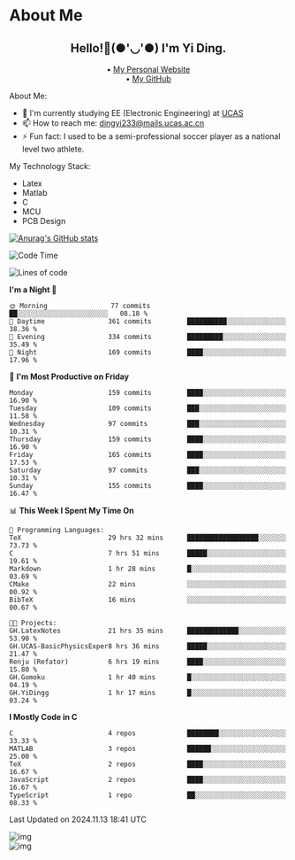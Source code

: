 # About Me

<h2 style="text-align:center;"> Hello!👋(●'◡'●) I'm Yi Ding.</h2>

<div style="text-align:center;">
  • <a href="https://yidingg.github.io/YiDingg">My Personal Website</a><br>
  • <a href="https://github.com/YiDingg">My GitHub</a>
</div>

About Me:
- 🔭 I'm currently studying EE (Electronic Engineering) at [UCAS](https://www.ucas.ac.cn/)
- 📫 How to reach me: dingyi233@mails.ucas.ac.cn
- ⚡ Fun fact: I used to be a semi-professional soccer player as a national level two athlete.

My Technology Stack:
- Latex
- Matlab
- C
- MCU
- PCB Design

[![Anurag's GitHub stats](https://github-readme-stats.vercel.app/api?username=YiDingg)](https://github.com/anuraghazra/github-readme-stats)

<!--START_SECTION:waka-->
![Code Time](http://img.shields.io/badge/Code%20Time-722%20hrs%2023%20mins-blue)

![Lines of code](https://img.shields.io/badge/From%20Hello%20World%20I%27ve%20Written-617.3%20thousand%20lines%20of%20code-blue)

**I'm a Night 🦉** 

```text
🌞 Morning                77 commits          ██░░░░░░░░░░░░░░░░░░░░░░░   08.18 % 
🌆 Daytime                361 commits         ██████████░░░░░░░░░░░░░░░   38.36 % 
🌃 Evening                334 commits         █████████░░░░░░░░░░░░░░░░   35.49 % 
🌙 Night                  169 commits         ████░░░░░░░░░░░░░░░░░░░░░   17.96 % 
```
📅 **I'm Most Productive on Friday** 

```text
Monday                   159 commits         ████░░░░░░░░░░░░░░░░░░░░░   16.90 % 
Tuesday                  109 commits         ███░░░░░░░░░░░░░░░░░░░░░░   11.58 % 
Wednesday                97 commits          ███░░░░░░░░░░░░░░░░░░░░░░   10.31 % 
Thursday                 159 commits         ████░░░░░░░░░░░░░░░░░░░░░   16.90 % 
Friday                   165 commits         ████░░░░░░░░░░░░░░░░░░░░░   17.53 % 
Saturday                 97 commits          ███░░░░░░░░░░░░░░░░░░░░░░   10.31 % 
Sunday                   155 commits         ████░░░░░░░░░░░░░░░░░░░░░   16.47 % 
```


📊 **This Week I Spent My Time On** 

```text
💬 Programming Languages: 
TeX                      29 hrs 32 mins      ██████████████████░░░░░░░   73.73 % 
C                        7 hrs 51 mins       █████░░░░░░░░░░░░░░░░░░░░   19.61 % 
Markdown                 1 hr 28 mins        █░░░░░░░░░░░░░░░░░░░░░░░░   03.69 % 
CMake                    22 mins             ░░░░░░░░░░░░░░░░░░░░░░░░░   00.92 % 
BibTeX                   16 mins             ░░░░░░░░░░░░░░░░░░░░░░░░░   00.67 % 

🐱‍💻 Projects: 
GH.LatexNotes            21 hrs 35 mins      █████████████░░░░░░░░░░░░   53.90 % 
GH.UCAS-BasicPhysicsExper8 hrs 36 mins       █████░░░░░░░░░░░░░░░░░░░░   21.47 % 
Renju (Refator)          6 hrs 19 mins       ████░░░░░░░░░░░░░░░░░░░░░   15.80 % 
GH.Gomoku                1 hr 40 mins        █░░░░░░░░░░░░░░░░░░░░░░░░   04.19 % 
GH.YiDingg               1 hr 17 mins        █░░░░░░░░░░░░░░░░░░░░░░░░   03.24 % 
```

**I Mostly Code in C** 

```text
C                        4 repos             ████████░░░░░░░░░░░░░░░░░   33.33 % 
MATLAB                   3 repos             ██████░░░░░░░░░░░░░░░░░░░   25.00 % 
TeX                      2 repos             ████░░░░░░░░░░░░░░░░░░░░░   16.67 % 
JavaScript               2 repos             ████░░░░░░░░░░░░░░░░░░░░░   16.67 % 
TypeScript               1 repo              ██░░░░░░░░░░░░░░░░░░░░░░░   08.33 % 
```




 Last Updated on 2024.11.13 18:41 UTC
<!--END_SECTION:waka-->

<!-- Coding activity over the last year -->
<div class='center'><img src='https://wakatime.com/share/@YiDingg/260601e0-8e46-41ab-9832-d4d0ae5fd0bd.svg' alt='img'/></div>

<!-- Languages over the last year -->
<div class='center'><img src='https://wakatime.com/share/@YiDingg/99546fa3-4cc3-4808-ab6e-13f38e27aba1.svg' alt='img'/></div>
